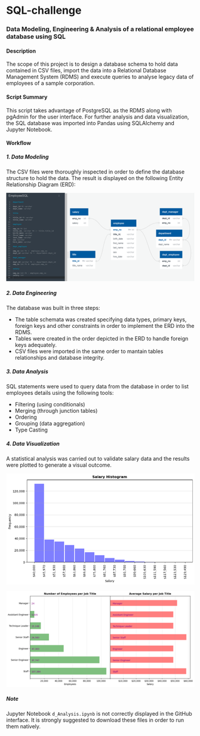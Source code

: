 # SQL-challenge
### Data Modeling, Engineering & Analysis of a relational employee database using SQL

#### Description
The scope of this project is to design a database schema to hold data contained in CSV files, import the data into a Relational Database Management System (RDMS) and execute queries to analyse legacy data of employees of a sample corporation.

#### Script Summary
This script takes advantage of PostgreSQL as the RDMS along with pgAdmin for the user interface. For further analysis and data visualization, the SQL database was imported into Pandas using SQLAlchemy and Jupyter Notebook.

#### Workflow

##### 1. Data Modeling
The CSV files were thoroughly inspected in order to define the database structure to hold the data. The result is displayed on the following Entity Relationship Diagram (ERD):

 ![Database ERD](EmployeeSQL/Images/ERD_QuickDBD.png)

##### 2. Data Engineering
The database was built in three steps:
+ The table schemata was created specifying data types, primary keys, foreign keys and other constraints in order to implement the ERD into the RDMS.
+ Tables were created in the order depicted in the ERD to handle foreign keys adequately.
+ CSV files were imported in the same order to mantain tables relationships and database integrity.

##### 3. Data Analysis
SQL statements were used to query data from the database in order to list employees details using the following tools:
+ Filtering (using conditionals)
+ Merging (through junction tables)
+ Ordering
+ Grouping (data aggregation)
+ Type Casting

##### 4. Data Visualization
A statistical analysis was carried out to validate salary data and the results were plotted to generate a visual outcome.

![Histogram](EmployeeSQL/Images/Histogram.png)

![Combined Plot](EmployeeSQL/Images/Employee_Salary.png)

##### Note
Jupyter Notebook `d_Analysis.ipynb` is not correctly displayed in the GitHub interface. It is strongly suggested to download these files in order to run them natively.